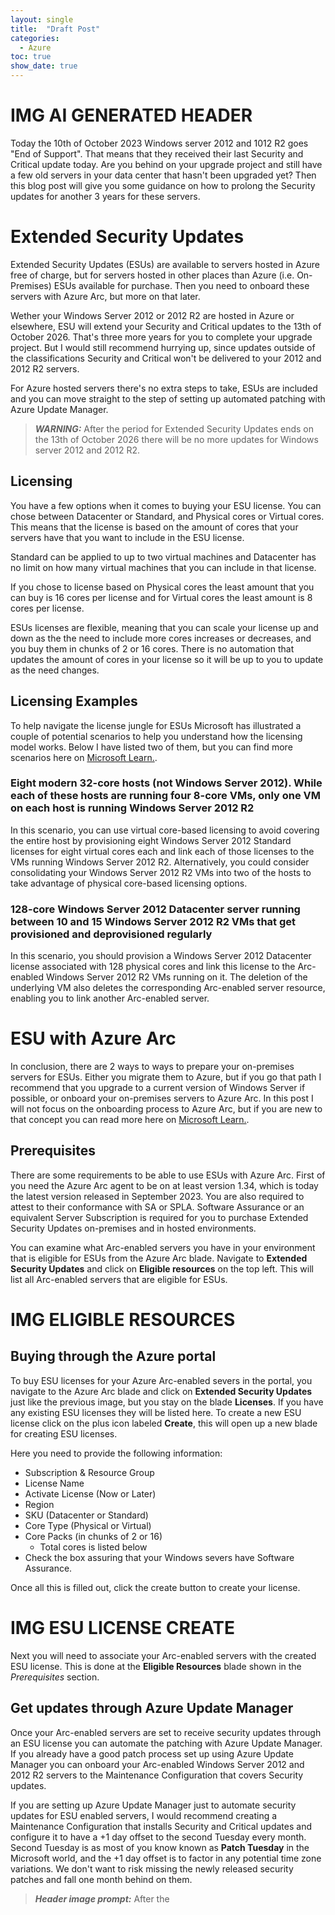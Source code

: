 ```yaml
---
layout: single
title:  "Draft Post"
categories: 
  - Azure
toc: true
show_date: true
---
```


# IMG AI GENERATED HEADER

Today the 10th of October 2023 Windows server 2012 and 1012 R2 goes "End of Support". That means that they received their last Security and Critical update today. Are you behind on your upgrade project and still have a few old servers in your data center that hasn't been upgraded yet? Then this blog post will give you some guidance on how to prolong the Security updates for another 3 years for these servers. 

# Extended Security Updates
Extended Security Updates (ESUs) are available to servers hosted in Azure free of charge, but for servers hosted in other places than Azure (i.e. On-Premises) ESUs available for purchase. Then you need to onboard these servers with Azure Arc, but more on that later. 

Wether your Windows Server 2012 or 2012 R2 are hosted in Azure or elsewhere, ESU will extend your Security and Critical updates to the 13th of October 2026. That's three more years for you to complete your upgrade project. But I would still recommend hurrying up, since updates outside of the classifications Security and Critical won't be delivered to your 2012 and 2012 R2 servers.

For Azure hosted servers there's no extra steps to take, ESUs are included and you can move straight to the step of setting up automated patching with Azure Update Manager. 

> **_WARNING:_** After the period for Extended Security Updates ends on the 13th of October 2026 there will be no more updates for Windows server 2012 and 2012 R2. 

## Licensing
You have a few options when it comes to buying your ESU license. You can chose between Datacenter or Standard, and Physical cores or Virtual cores. This means that the license is based on the amount of cores that your servers have that you want to include in the ESU license. 

Standard can be applied to up to two virtual machines and Datacenter has no limit on how many virtual machines that you can include in that license. 

If you chose to license based on Physical cores the least amount that you can buy is 16 cores per license and for Virtual cores the least amount is 8 cores per license. 

ESUs licenses are flexible, meaning that you can scale your license up and down as the the need to include more cores increases or decreases, and you buy them in chunks of 2 or 16 cores. There is no automation that updates the amount of cores in your license so it will be up to you to update as the need changes.

## Licensing Examples 
To help navigate the license jungle for ESUs Microsoft has illustrated a couple of potential scenarios to help you understand how the licensing model works. Below I have listed two of them, but you can find more scenarios here on [Microsoft Learn.](https://learn.microsoft.com/en-us/azure/azure-arc/servers/license-extended-security-updates#scenario-based-examples-compliant-and-cost-effective-licensing).

### Eight modern 32-core hosts (not Windows Server 2012). While each of these hosts are running four 8-core VMs, only one VM on each host is running Windows Server 2012 R2
In this scenario, you can use virtual core-based licensing to avoid covering the entire host by provisioning eight Windows Server 2012 Standard licenses for eight virtual cores each and link each of those licenses to the VMs running Windows Server 2012 R2. Alternatively, you could consider consolidating your Windows Server 2012 R2 VMs into two of the hosts to take advantage of physical core-based licensing options. 

### 128-core Windows Server 2012 Datacenter server running between 10 and 15 Windows Server 2012 R2 VMs that get provisioned and deprovisioned regularly
In this scenario, you should provision a Windows Server 2012 Datacenter license associated with 128 physical cores and link this license to the Arc-enabled Windows Server 2012 R2 VMs running on it. The deletion of the underlying VM also deletes the corresponding Arc-enabled server resource, enabling you to link another Arc-enabled server.

# ESU with Azure Arc
In conclusion, there are 2 ways to ways to prepare your on-premises servers for ESUs. Either you migrate them to Azure, but if you go that path I recommend that you upgrade to a current version of Windows Server if possible, or onboard your on-premises servers to Azure Arc. In this post I will not focus on the onboarding process to Azure Arc, but if you are new to that concept you can read more here on [Microsoft Learn.](https://learn.microsoft.com/en-us/azure/azure-arc/servers/).

## Prerequisites
There are some requirements to be able to use ESUs with Azure Arc. First of you need the Azure Arc agent to be on at least version 1.34, which is today the latest version released in September 2023. You are also required to attest to their conformance with SA or SPLA. Software Assurance or an equivalent Server Subscription is required for you to purchase Extended Security Updates on-premises and in hosted environments.

You can examine what Arc-enabled servers you have in your environment that is eligible for ESUs from the Azure Arc blade. Navigate to **Extended Security Updates** and click on **Eligible resources** on the top left. This will list all Arc-enabled servers that are eligible for ESUs.

# IMG ELIGIBLE RESOURCES

## Buying through the Azure portal
To buy ESU licenses for your Azure Arc-enabled severs in the portal, you navigate to the Azure Arc blade and click on **Extended Security Updates** just like the previous image, but you stay on the blade **Licenses**. If you have any existing ESU licenses they will be listed here. To create a new ESU license click on the plus icon labeled **Create**, this will open up a new blade for creating ESU licenses. 

Here you need to provide the following information:
- Subscription & Resource Group
- License Name
- Activate License (Now or Later)
- Region
- SKU (Datacenter or Standard)
- Core Type (Physical or Virtual)
- Core Packs (in chunks of 2 or 16)
  - Total cores is listed below
- Check the box assuring that your Windows severs have Software Assurance.

Once all this is filled out, click the create button to create your license. 

# IMG ESU LICENSE CREATE

Next you will need to associate your Arc-enabled servers with the created ESU license. This is done at the **Eligible Resources** blade shown in the *Prerequisites* section. 

## Get updates through Azure Update Manager
Once your Arc-enabled servers are set to receive security updates through an ESU license you can automate the patching with Azure Update Manager. If you already have a good patch process set up using Azure Update Manager you can onboard your Arc-enabled Windows Server 2012 and 2012 R2 servers to the Maintenance Configuration that covers Security updates.

If you are setting up Azure Update Manager just to automate security updates for ESU enabled servers, I would recommend creating a Maintenance Configuration that installs Security and Critical updates and configure it to have a +1 day offset to the second Tuesday every month. Second Tuesday is as most of you know known as **Patch Tuesday** in the Microsoft world, and the +1 day offset is to factor in any potential time zone variations. We don't want to risk missing the newly released security patches and fall one month behind on them.

> **_Header image prompt:_** After the 